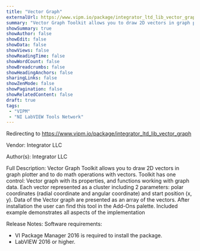 ```yaml
---
title: "Vector Graph"
externalUrl: https://www.vipm.io/package/integrator_ltd_lib_vector_graph
summary: "Vector Graph Toolkit allows you to draw 2D vectors in graph plotter and to do math operations with vectors."
showSummary: true
showAuthor: false
showEdit: false
showData: false
showViews: false
showReadingTime: false
showWordCount: false
showBreadcrumbs: false
showHeadingAnchors: false
sharingLinks: false
showZenMode: false
showPagination: false
showRelatedContent: false
draft: true
tags:
 - "VIPM"
 - "NI LabVIEW Tools Network"
---
```


Redirecting to https://www.vipm.io/package/integrator_ltd_lib_vector_graph

Vendor: Integrator LLC

Author(s): Integrator LLC
 
Full Description:
Vector Graph Toolkit allows you to draw 2D vectors in graph plotter and to do math operations with vectors.
Toolkit has one control: Vector graph with its properties, and functions working with graph data.
Each vector represented as a cluster including 2 parameters: polar coordinates (radial coordinate and angular coordinate) and start position (x, y).
Data of the Vector graph are presented as an array of the vectors. 
After installation the user can find this tool in the Add-Ons palette.
Included example demonstrates all aspects of the implementation

Release Notes:
Software requirements:
- VI Package Manager 2016 is required to install the package.
- LabVIEW 2016 or higher.